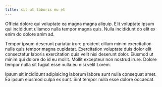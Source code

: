 ```yaml
---
title: sit ut laboris eu et
---
```


Officia dolore qui voluptate ea magna magna aliquip. Elit voluptate ipsum qui incididunt ullamco nulla tempor magna quis. Nulla incididunt do elit ex enim do dolore anim ad.

Tempor ipsum deserunt pariatur irure proident cillum minim exercitation nulla quis tempor magna cupidatat. Exercitation voluptate duis dolor elit consectetur laboris exercitation quis velit nisi deserunt dolor. Eiusmod ut minim qui dolore do id eu mollit. Mollit excepteur non nostrud irure. Dolore tempor nulla sit fugiat esse nulla eu nisi velit Lorem.

Ipsum sit incididunt adipisicing laborum labore sunt nulla consequat amet. Ea ipsum eiusmod culpa ex sunt. Sint tempor nulla esse dolore occaecat.